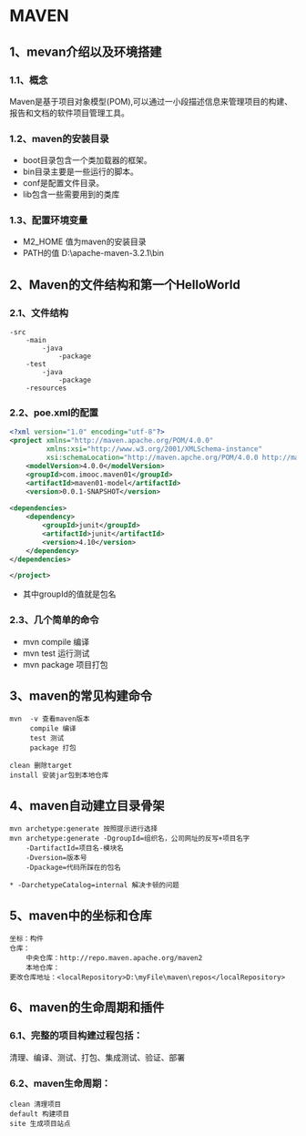 # MAVEN

## 1、mevan介绍以及环境搭建

### 1.1、概念

Maven是基于项目对象模型(POM),可以通过一小段描述信息来管理项目的构建、报告和文档的软件项目管理工具。

### 1.2、maven的安装目录

*  boot目录包含一个类加载器的框架。
*  bin目录主要是一些运行的脚本。
*  conf是配置文件目录。
*  lib包含一些需要用到的类库

### 1.3、配置环境变量

* M2_HOME 值为maven的安装目录
* PATH的值 D:\apache-maven-3.2.1\bin

## 2、Maven的文件结构和第一个HelloWorld

### 2.1、文件结构

```
-src
	-main
		-java
			-package
	-test
		-java
			-package
	-resources
```

### 2.2、poe.xml的配置

```xml
<?xml version="1.0" encoding="utf-8"?>
<project xmlns="http://maven.apache.org/POM/4.0.0"
		 xmlns:xsi="http://www.w3.org/2001/XMLSchema-instance"
		 xsi:schemaLocation="http://maven.apche.org/POM/4.0.0 http://maven.apache.org/maven-v4_0_0.xsd">
	<modelVersion>4.0.0</modelVersion>
	<groupId>com.imooc.maven01</groupId>
	<artifactId>maven01-model</artifactId>
	<version>0.0.1-SNAPSHOT</version>
    
<dependencies>
	<dependency>
		<groupId>junit</groupId>
		<artifactId>junit</artifactId>
		<version>4.10</version>
	</dependency>
</dependencies>

</project>
```

* 其中groupId的值就是包名

### 2.3、几个简单的命令

* mvn compile 编译
* mvn test 运行测试
* mvn package 项目打包

## 3、maven的常见构建命令

```
mvn  -v 查看maven版本
	 compile 编译
	 test 测试
 	 package 打包

clean 删除target
install 安装jar包到本地仓库
```

## 4、maven自动建立目录骨架

```
mvn archetype:generate 按照提示进行选择
mvn archetype:generate -DgroupId=组织名，公司网址的反写+项目名字 
	-DartifactId=项目名-模块名
	-Dversion=版本号
	-Dpackage=代码所踩在的包名

* -DarchetypeCatalog=internal 解决卡顿的问题
```

## 5、maven中的坐标和仓库

```
坐标：构件
仓库：
	中央仓库：http://repo.maven.apache.org/maven2
	本地仓库：
更改仓库地址：<localRepository>D:\myFile\maven\repos</localRepository>
```

## 6、maven的生命周期和插件

### 6.1、完整的项目构建过程包括：

清理、编译、测试、打包、集成测试、验证、部署

### 6.2、maven生命周期：

```
clean 清理项目
default 构建项目
site 生成项目站点
```



